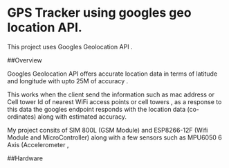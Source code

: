 # GPS Tracker using googles geo location API.

This project uses Googles Geolocation API .

##Overview

Googles Geolocation API offers accurate location data in terms of latitude and longitude with upto 25M of accuracy . 

This works when the client send the information such as mac address or Cell tower Id of nearest WiFi access points or cell towers , as a response to this data the
googles endpoint responds with the location data (co-ordinates) along with estimated accuracy.

My project consits of SIM 800L (GSM Module) and ESP8266-12F (Wifi Module and MicroController) along with a few sensors such as MPU6050 6 Axis (Accelerometer , 

##Hardware

